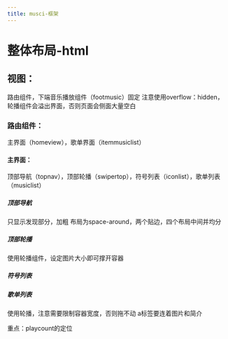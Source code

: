 ```yaml
---
title: musci-框架
---
```

# 整体布局-html
## 视图：
路由组件，下端音乐播放组件（footmusic）固定
注意使用overflow：hidden，轮播组件会溢出界面，否则页面会侧面大量空白
### 路由组件：
主界面（homeview），歌单界面（itemmusiclist）
#### 主界面：
顶部导航（topnav），顶部轮播（swipertop），符号列表（iconlist），歌单列表（musiclist）
##### 顶部导航
只显示发现部分，加粗
布局为space-around，两个贴边，四个布局中间并均分
##### 顶部轮播
使用轮播组件，设定图片大小即可撑开容器
##### 符号列表
##### 歌单列表
使用轮播，注意需要限制容器宽度，否则拖不动
a标签要连着图片和简介

重点：playcount的定位
